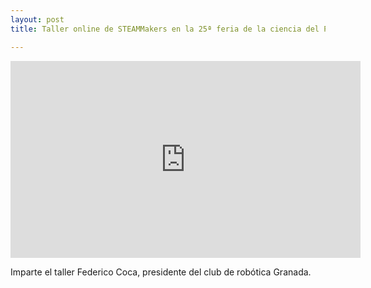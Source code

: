 ```yaml
---
layout: post
title: Taller online de STEAMMakers en la 25ª feria de la ciencia del Parque de las Ciencias de Granada.

---
```





<iframe width="560" height="315" src="https://www.youtube-nocookie.com/embed/4ZSdGgT8auw" title="YouTube video player" frameborder="0" allow="accelerometer; autoplay; clipboard-write; encrypted-media; gyroscope; picture-in-picture; web-share" allowfullscreen></iframe>






Imparte el taller Federico Coca, presidente del club de robótica Granada.
